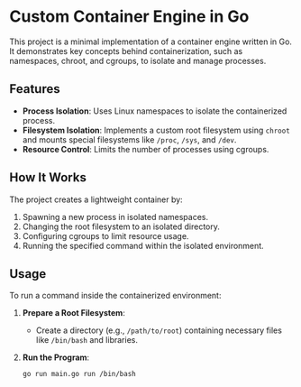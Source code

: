 # Custom Container Engine in Go

This project is a minimal implementation of a container engine written in Go. It demonstrates key concepts behind containerization, such as namespaces, chroot, and cgroups, to isolate and manage processes.

## Features
- **Process Isolation**: Uses Linux namespaces to isolate the containerized process.
- **Filesystem Isolation**: Implements a custom root filesystem using `chroot` and mounts special filesystems like `/proc`, `/sys`, and `/dev`.
- **Resource Control**: Limits the number of processes using cgroups.

## How It Works
The project creates a lightweight container by:
1. Spawning a new process in isolated namespaces.
2. Changing the root filesystem to an isolated directory.
3. Configuring cgroups to limit resource usage.
4. Running the specified command within the isolated environment.

## Usage
To run a command inside the containerized environment:

1. **Prepare a Root Filesystem**:
   - Create a directory (e.g., `/path/to/root`) containing necessary files like `/bin/bash` and libraries.

2. **Run the Program**:
   ```bash
   go run main.go run /bin/bash
